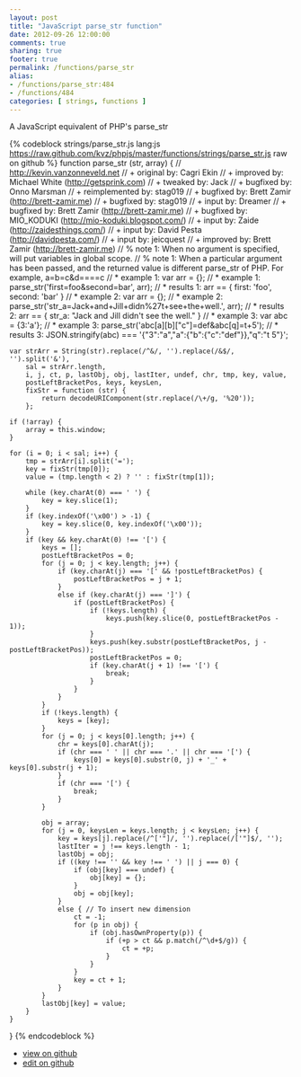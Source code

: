 ```yaml
---
layout: post
title: "JavaScript parse_str function"
date: 2012-09-26 12:00:00
comments: true
sharing: true
footer: true
permalink: /functions/parse_str
alias:
- /functions/parse_str:484
- /functions/484
categories: [ strings, functions ]
---
```

A JavaScript equivalent of PHP's parse_str
<!-- more -->
{% codeblock strings/parse_str.js lang:js https://raw.github.com/kvz/phpjs/master/functions/strings/parse_str.js raw on github %}
function parse_str (str, array) {
    // http://kevin.vanzonneveld.net
    // +   original by: Cagri Ekin
    // +   improved by: Michael White (http://getsprink.com)
    // +    tweaked by: Jack
    // +   bugfixed by: Onno Marsman
    // +   reimplemented by: stag019
    // +   bugfixed by: Brett Zamir (http://brett-zamir.me)
    // +   bugfixed by: stag019
    // +   input by: Dreamer
    // +   bugfixed by: Brett Zamir (http://brett-zamir.me)
    // +   bugfixed by: MIO_KODUKI (http://mio-koduki.blogspot.com/)
    // +   input by: Zaide (http://zaidesthings.com/)
    // +   input by: David Pesta (http://davidpesta.com/)
    // +   input by: jeicquest
    // +   improved by: Brett Zamir (http://brett-zamir.me)
    // %        note 1: When no argument is specified, will put variables in global scope.
    // %        note 1: When a particular argument has been passed, and the returned value is different parse_str of PHP. For example, a=b=c&d====c
    // *     example 1: var arr = {};
    // *     example 1: parse_str('first=foo&second=bar', arr);
    // *     results 1: arr == { first: 'foo', second: 'bar' }
    // *     example 2: var arr = {};
    // *     example 2: parse_str('str_a=Jack+and+Jill+didn%27t+see+the+well.', arr);
    // *     results 2: arr == { str_a: "Jack and Jill didn't see the well." }
    // *     example 3: var abc = {3:'a'}; 
    // *     example 3: parse_str('abc[a][b]["c"]=def&abc[q]=t+5');
    // *     results 3: JSON.stringify(abc) === '{"3":"a","a":{"b":{"c":"def"}},"q":"t 5"}';
    

    var strArr = String(str).replace(/^&/, '').replace(/&$/, '').split('&'),
        sal = strArr.length,
        i, j, ct, p, lastObj, obj, lastIter, undef, chr, tmp, key, value, 
        postLeftBracketPos, keys, keysLen,
        fixStr = function (str) {
            return decodeURIComponent(str.replace(/\+/g, '%20'));
        };

    if (!array) {
        array = this.window;
    }

    for (i = 0; i < sal; i++) {
        tmp = strArr[i].split('=');
        key = fixStr(tmp[0]);
		value = (tmp.length < 2) ? '' : fixStr(tmp[1]);
        
        while (key.charAt(0) === ' ') {
            key = key.slice(1);
        }
        if (key.indexOf('\x00') > -1) {
            key = key.slice(0, key.indexOf('\x00'));
        }
        if (key && key.charAt(0) !== '[') {
            keys = [];
            postLeftBracketPos = 0;
            for (j = 0; j < key.length; j++) {
                if (key.charAt(j) === '[' && !postLeftBracketPos) {
                    postLeftBracketPos = j + 1;
                }
                else if (key.charAt(j) === ']') {
                    if (postLeftBracketPos) {
                        if (!keys.length) {
                            keys.push(key.slice(0, postLeftBracketPos - 1));
                        }
                        keys.push(key.substr(postLeftBracketPos, j - postLeftBracketPos));
                        postLeftBracketPos = 0;
                        if (key.charAt(j + 1) !== '[') {
                            break;
                        }
                    }
                }
            }
            if (!keys.length) {
                keys = [key];
            }
            for (j = 0; j < keys[0].length; j++) {
                chr = keys[0].charAt(j);
                if (chr === ' ' || chr === '.' || chr === '[') {
                    keys[0] = keys[0].substr(0, j) + '_' + keys[0].substr(j + 1);
                }
                if (chr === '[') {
                    break;
                }
            }
            
            obj = array;
            for (j = 0, keysLen = keys.length; j < keysLen; j++) {
                key = keys[j].replace(/^['"]/, '').replace(/['"]$/, '');
                lastIter = j !== keys.length - 1;
                lastObj = obj;
                if ((key !== '' && key !== ' ') || j === 0) {
                    if (obj[key] === undef) {
                        obj[key] = {};
                    }
                    obj = obj[key];
                }
                else { // To insert new dimension
                    ct = -1;
                    for (p in obj) {
                        if (obj.hasOwnProperty(p)) {
                            if (+p > ct && p.match(/^\d+$/g)) {
                                ct = +p;
                            }
                        }
                    }
                    key = ct + 1;
                }
            } 
            lastObj[key] = value;
        }
    }
}
{% endcodeblock %}
<ul>
 <li><a href="https://github.com/kvz/phpjs/blob/master/functions/strings/parse_str.js">view on github</a></li>
 <li><a href="https://github.com/kvz/phpjs/edit/master/functions/strings/parse_str.js">edit on github</a></li>
</ul>
